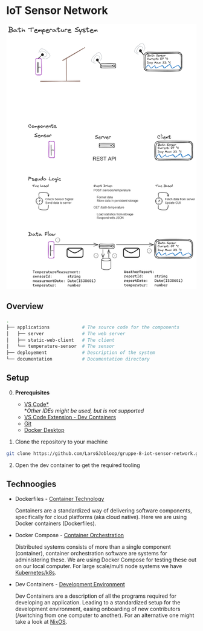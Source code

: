 # IoT Sensor Network

![architecture](documentation/architecture.png)

## Overview

```sh
.
├── applications            # The source code for the components
│   ├── server              # The web server 
│   ├── static-web-client   # The client
│   └── temperature-sensor  # The sensor
├── deployement             # Description of the system
└── documentation           # Documentation directory
```

## Setup

0. **Prerequisites**
    - [VS Code*]()
    <br>\**Other IDEs might be used, but is not supported*
    - [VS Code Extension - Dev Containers]()
    - [Git]()
    - [Docker Desktop]()

1. Clone the repository to your machine
  
  ```sh
  git clone https://github.com/LarsGJobloop/gruppe-8-iot-sensor-network.git
  ```

2. Open the dev container to get the required tooling
  


## Technoogies

- Dockerfiles - [Container Technology]()

  Containers are a standardized way of delivering software components, specifically for cloud platforms (aka cloud native). Here we are using Docker containers (Dockerfiles).

- Docker Compose - [Container Orchestration]()

  Distributed systems consists of more than a single component (container), container orchestration software are systems for administering these. We are using Docker Compose for testing these out on our local computer. For large scale/multi node systems we have [Kubernetes/k8s]().

- Dev Containers - [Development Environment]()

  Dev Containers are a description of all the programs required for developing an application. Leading to a standardized setup for the development environment, easing onboarding of new contributors (/switching from one computer to another). For an alternative one might take a look at [NixOS]().
